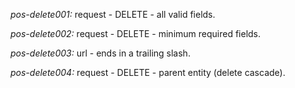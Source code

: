 *pos-delete001:* request - DELETE - all valid fields.

*pos-delete002:* request - DELETE - minimum required fields.

*pos-delete003:* url - ends in a trailing slash.

*pos-delete004:* request - DELETE - parent entity (delete cascade).

